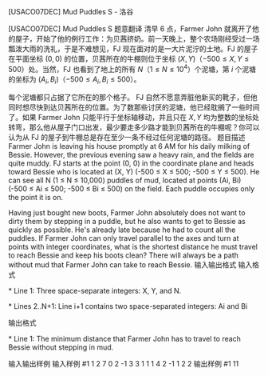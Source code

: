 



[USACO07DEC] Mud Puddles S - 洛谷














[USACO07DEC] Mud Puddles S
题意翻译
清早 $6$ 点，Farmer John 就离开了他的屋子，开始了他的例行工作：为贝茜挤奶。前一天晚上，整个农场刚经受过一场瓢泼大雨的洗礼，于是不难想见，FJ 现在面对的是一大片泥泞的土地。FJ 的屋子在平面坐标 $(0,0)$ 的位置，贝茜所在的牛棚则位于坐标 $(X,Y)$（$-500 \le X,Y \le 500$）处。当然，FJ 也看到了地上的所有 $N$（$1 \le N \le 10 ^ 4$）个泥塘，第 $i$ 个泥塘的坐标为 $(A_i,B_i)$（$-500 \le A_i,B_i \le 500$）。

每个泥塘都只占据了它所在的那个格子。 FJ 自然不愿意弄脏他新买的靴子，但他同时想尽快到达贝茜所在的位置。为了数那些讨厌的泥塘，他已经耽搁了一些时间了。如果 Farmer John 只能平行于坐标轴移动，并且只在 $X,Y$ 均为整数的坐标处转弯，那么他从屋子门口出发，最少要走多少路才能到贝茜所在的牛棚呢？你可以认为从 FJ 的屋子到牛棚总是存在至少一条不经过任何泥塘的路径。
题目描述
Farmer John is leaving his house promptly at 6 AM for his daily milking of Bessie. However, the previous evening saw a heavy rain, and the fields are quite muddy. FJ starts at the point (0, 0) in the coordinate plane and heads toward Bessie who is located at (X, Y) (-500 ≤ X ≤ 500; -500 ≤ Y ≤ 500). He can see all N (1 ≤ N ≤ 10,000) puddles of mud, located at points (Ai, Bi) (-500 ≤ Ai ≤ 500; -500 ≤ Bi ≤ 500) on the field. Each puddle occupies only the point it is on.

Having just bought new boots, Farmer John absolutely does not want to dirty them by stepping in a puddle, but he also wants to get to Bessie as quickly as possible. He's already late because he had to count all the puddles. If Farmer John can only travel parallel to the axes and turn at points with integer coordinates, what is the shortest distance he must travel to reach Bessie and keep his boots clean? There will always be a path without mud that Farmer John can take to reach Bessie.
输入输出格式
输入格式

\* Line 1: Three space-separate integers: X, Y, and N.

\* Lines 2..N+1: Line i+1 contains two space-separated integers: Ai and Bi

输出格式

\* Line 1: The minimum distance that Farmer John has to travel to reach Bessie without stepping in mud.

输入输出样例
输入样例 #1
1 2 7
0 2
-1 3
3 1
1 1
4 2
-1 1
2 2
输出样例 #1
11






